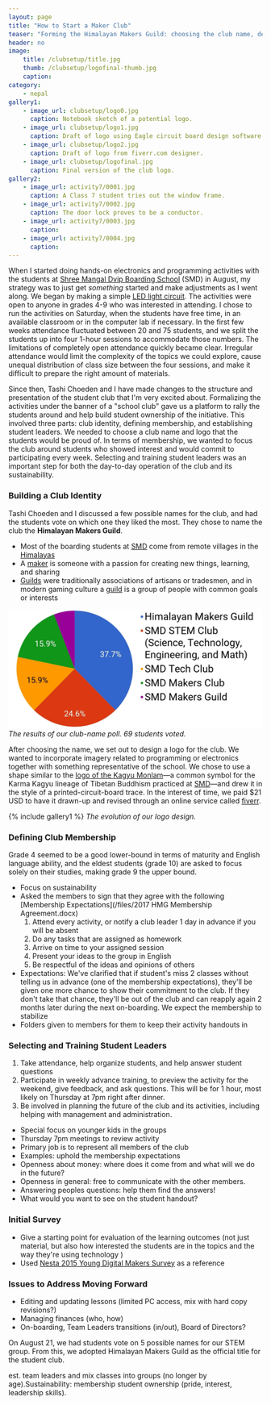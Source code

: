 ```yaml
---
layout: page
title: "How to Start a Maker Club"
teaser: "Forming the Himalayan Makers Guild: choosing the club name, designing the logo, membership commitment, and training student Team Leaders."
header: no
image: 
    title: /clubsetup/title.jpg
    thumb: /clubsetup/logofinal-thumb.jpg
    caption:
category:
    - nepal
gallery1:
    - image_url: clubsetup/logo0.jpg
      caption: Notebook sketch of a potential logo.
    - image_url: clubsetup/logo1.jpg
      caption: Draft of logo using Eagle circuit board design software.
    - image_url: clubsetup/logo2.jpg
      caption: Draft of logo from fiverr.com designer.
    - image_url: clubsetup/logofinal.jpg
      caption: Final version of the club logo.
gallery2:
    - image_url: activity7/0001.jpg
      caption: A Class 7 student tries out the window frame.
    - image_url: activity7/0002.jpg
      caption: The door lock proves to be a conductor.
    - image_url: activity7/0003.jpg
      caption:    
    - image_url: activity7/0004.jpg
      caption:
---
```


When I started doing hands-on electronics and programming activities with the students at [Shree Mangal Dvip Boarding School][SMD] (SMD) in August, my strategy was to just get _something_ started and make adjustments as I went along. We began by making a simple [LED light circuit][activity1]. The activities were open to anyone in grades 4-9 who was interested in attending. I chose to run the activities on Saturday, when the students have free time, in an available classroom or in the computer lab if necessary. In the first few weeks attendance fluctuated between 20 and 75 students, and we split the students up into four 1-hour sessions to accommodate those numbers. The limitations of completely open attendance quickly became clear. Irregular attendance would limit the complexity of the topics we could explore, cause unequal distribution of class size between the four sessions, and make it difficult to prepare the right amount of materials.

Since then, Tashi Choeden and I have made changes to the structure and presentation of the student club that I'm very excited about. Formalizing the activities under the banner of a "school club" gave us a platform to rally the students around and help build student ownership of the initiative. This involved three parts: club identity, defining membership, and establishing student leaders. We needed to choose a club name and logo that the students would be proud of. In terms of membership, we wanted to focus the club around students who showed interest and would commit to participating every week. Selecting and training student leaders was an important step for both the day-to-day operation of the club and its sustainability.

### Building a Club Identity

Tashi Choeden and I discussed a few possible names for the club, and had the students vote on which one they liked the most. They chose to name the club the **Himalayan Makers Guild**.

* Most of the boarding students at [SMD][] come from remote villages in the [Himalayas][]
* A [maker][] is someone with a passion for creating new things, learning, and sharing
* [Guilds][oldguild] were traditionally associations of artisans or tradesmen, and in modern gaming culture a [guild][gamingguild] is a group of people with common goals or interests

![name voting results](/images/clubsetup/namepoll.jpg)
_The results of our club-name poll. 69 students voted._

After choosing the name, we set out to design a logo for the club. We wanted to incorporate imagery related to programming or electronics together with something representative of the school. We chose to use a shape similar to the [logo of the Kagyu Monlam][karmapalogo]—a common symbol for the Karma Kagyu lineage of Tibetan Buddhism practiced at [SMD][]—and drew it in the style of a printed-circuit-board trace. In the interest of time, we paid $21 USD to have it drawn-up and revised through an online service called [fiverr][].

{% include gallery1 %}
_The evolution of our logo design._

### Defining Club Membership

Grade 4 seemed to be a good lower-bound in terms of maturity and English language ability, and the eldest students (grade 10) are asked to focus solely on their studies, making grade 9 the upper bound. 

* Focus on sustainability
* Asked the members to sign that they agree with the following [Membership Expectations](/files/2017 HMG Membership Agreement.docx)
  1.  Attend every activity, or notify a club leader 1 day in advance if you will be absent
  2.  Do any tasks that are assigned as homework
  3.  Arrive on time to your assigned session
  4.  Present your ideas to the group in English
  5.  Be respectful of the ideas and opinions of others
* Expectations: We've clarified that if student's miss 2 classes without telling us in advance (one of the membership expectations), they'll be given one more chance to show their commitment to the club. If they don't take that chance, they'll be out of the club and can reapply again 2 months later during the next on-boarding. We expect the membership to stabilize 
* Folders given to members for them to keep their activity handouts in

### Selecting and Training Student Leaders

1.	Take attendance, help organize students, and help answer student questions
2.	Participate in weekly advance training, to preview the activity for the weekend, give feedback, and ask questions. This will be for 1 hour, most likely on Thursday at 7pm right after dinner.
3.	Be involved in planning the future of the club and its activities, including helping with management and administration.

*	Special focus on younger kids in the groups
*	Thursday 7pm meetings to review activity
*	Primary job is to represent all members of the club
*	Examples: uphold the membership expectations
*	Openness about money: where does it come from and what will we do in the future?
*	Openness in general: free to communicate with the other members.
*	Answering peoples questions: help them find the answers!
*	What would you want to see on the student handout?

### Initial Survey

*	Give a starting point for evaluation of the learning outcomes (not just material, but also how interested the students are in the topics and the way they're using technology )
*	Used [Nesta 2015 Young Digital Makers Survey][nesta] as a reference


### Issues to Address Moving Forward

*	Editing and updating lessons (limited PC access, mix with hard copy revisions?)
*	Managing finances (who, how)
*	On-boarding, Team Leaders transitions (in/out), Board of Directors?

On August 21, we had students vote on 5 possible names for our STEM group. From this, we adopted Himalayan Makers Guild as the official title for the student club.

est. team leaders and mix classes into groups (no longer by age).Sustainability: membership student ownership (pride, interest, leadership skills).

[nesta]: http://www.nesta.org.uk/sites/default/files/young-digital-makers-march-2015.pdf
[activity1]: /nepal/activity1
[SMD]: https://www.himalayanchildren.org/
[maker]: https://en.wikipedia.org/wiki/Maker_culture
[oldguild]: https://en.wikipedia.org/wiki/Guild
[gamingguild]: https://en.wikipedia.org/wiki/Guild#Virtual_world_guilds
[Himalayas]: https://en.wikipedia.org/wiki/Himalayas
[fiverr]: https://www.fiverr.com/
[karmapalogo]: http://kagyumonlam.org